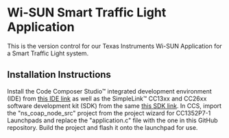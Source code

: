 # Wi-SUN Smart Traffic Light Application
This is the version control for our Texas Instruments Wi-SUN Application for a Smart Traffic Light system.
## Installation Instructions
Install the Code Composer Studio™ integrated development environment (IDE) from [this IDE link](https://www.ti.com/tool/CCSTUDIO#downloads) as well as the SimpleLink™ CC13xx and CC26xx software development kit (SDK) from the same [this SDK link](https://www.ti.com/tool/download/SIMPLELINK-CC13XX-CC26XX-SDK/6.20.00.29).
In CCS, import the "ns_coap_node_src" project from the project wizard for CC1352P7-1 Launchpads and replace the "application.c" file with the one in this GitHub repository. Build the project and flash it onto the launchpad for use.
